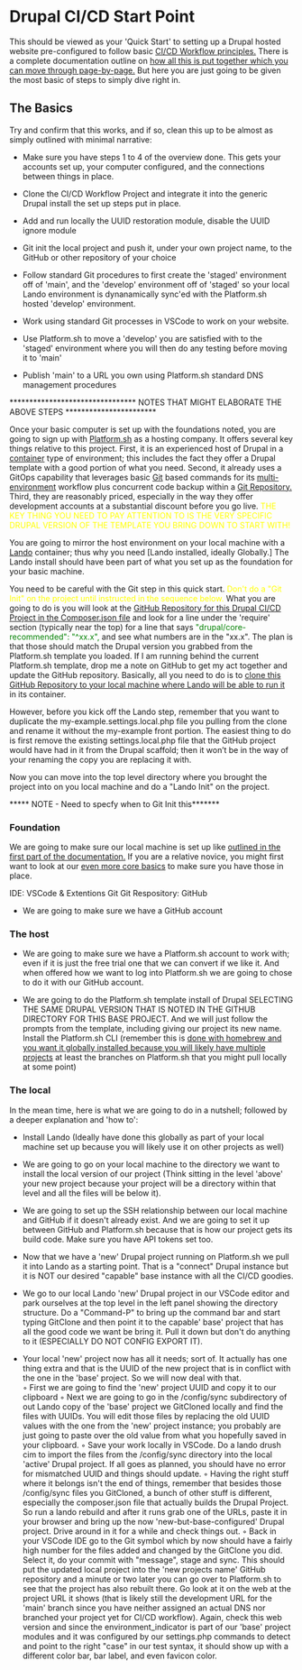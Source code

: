 
# Drupal CI/CD Start Point

This should be viewed as your 'Quick Start' to setting up a Drupal hosted website pre-configured to follow basic [CI/CD Workflow principles.](../book/drupalcicd.md#what-is-cicd)  There is a complete documentation outline on [how all this is put together which you can move through page-by-page.](cicdoverview.md)  But here you are just going to be given the most basic of steps to simply dive right in.

## The Basics

Try and confirm that this works, and if so, clean this up to be almost as simply outlined with minimal narrative:

- Make sure you have steps 1 to 4 of the overview done.  This gets your accounts set up, your computer configured, and the connections between things in place.

- Clone the CI/CD Workflow Project and integrate it into the generic Drupal install the set up steps put in place.

- Add and run locally the UUID restoration module, disable the UUID ignore module

- Git init the local project and push it, under your own project name, to the GitHub or other repository of your choice

- Follow standard Git procedures to first create the 'staged' environment off of 'main', and the 'develop' environment off of 'staged' so your local Lando environment is dynanamically sync'ed with the Platform.sh hosted 'develop' environment.

- Work using standard Git processes in VSCode to work on your website.

- Use Platform.sh to move a 'develop' you are satisfied with to the 'staged' environment where you will then do any testing before moving it to 'main'

- Publish 'main' to a URL you own using Platform.sh standard DNS management procedures



********************************  NOTES THAT MIGHT ELABORATE THE ABOVE STEPS  ***********************

Once your basic computer is set up with the foundations noted, you are going to sign up with [Platform.sh](https://platform.sh/) as a hosting company.  It offers several key things relative to this project.  First, it is an experienced host of Drupal in a [container](https://code.visualstudio.com/docs/devcontainers/containers) type of environment; this includes the fact they offer a Drupal template with a good portion of what you need.  Second, it already uses a GitOps capability that leverages basic [Git](../book/gitbasics.md) based commands for its [multi-environment](configatroot.md#drupal-environments) workflow plus concurrent code backup within a [Git Repository.](../book/gitbasics.md#git-repository)  Third, they are reasonably priced, especially in the way they offer development accounts at a substantial discount before you go live.  <font color=yellow> THE KEY THING YOU NEED TO PAY ATTENTION TO IS THE VERY SPECIFIC DRUPAL VERSION OF THE TEMPLATE YOU BRING DOWN TO START WITH!</font>

You are going to mirror the host environment on your local machine with a [Lando](../book/lando.html) container; thus why you need [Lando installed, ideally Globally.]  The Lando install should have been part of what you set up as the foundation for your basic machine.

You need to be careful with the Git step in this quick start.  <font color=yellow> Don't do a "Git Init" on the project until instructed in the sequence below.</font>  What you are going to do is you will look at the [GitHub Repository for this Drupal CI/CD Project in the Composer.json file](https://github.com/RightsandWrongsgit/initial-test-of-platform-ci-with-lando/blob/main/composer.json) and look for a line under the 'require' section (typically near the top) for a line that says <font color=green>  "drupal/core-recommended": "^xx.x", </font>  and see what numbers are in the "xx.x".  The plan is that those should match the Drupal version you grabbed from the Platform.sh template you loaded.  If I am running behind the current Platform.sh template, drop me a note on GitHub to get my act together and update the GitHub repository.  Basically, all you need to do is to [clone this GitHub Repository to your local machine where Lando will be able to run it](cloneandpull.md) in its container.

However, before you kick off the Lando step, remember that you want to duplicate the my-example.settings.local.php file you pulling from the clone and rename it without the my-example front portion. The easiest thing to do is first remove the existing settings.local.php file that the GitHub project would have had in it from the Drupal scaffold; then it won’t be in the way of your renaming the copy you are replacing it with.

Now you can move into the top level directory where you brought the project into on you local machine and do a "Lando Init" on the project.  

*****  NOTE -  Need to specfy when to Git Init this*******



### Foundation

We are going to make sure our local machine is set up like [outlined in the first part of the documentation.](prerequisites.md)  If you are a relative novice, you might first want to look at our [even more core basics](/book/Novice.md#setting-up-your-basic-system) to make sure you have those in place.

IDE: VSCode & Extentions
Git
Git Respository: GitHub
  - We are going to make sure we have a GitHub account



### The host
    
  - We are going to make sure we have a Platform.sh account to work with; even if it is just the free trial one that we can convert if we like it.  And when offered how we want to log into Platform.sh we are going to chose to do it with our GitHub account.

  - We are going to do the Platform.sh template install of Drupal SELECTING THE SAME DRUPAL VERSION THAT IS NOTED IN THE GITHUB DIRECTORY FOR THIS BASE PROJECT.  And we will just follow the prompts from the template, including giving our project its new name.  Install the Platform.sh CLI (remember this is [done with homebrew and you want it globally installed because you will likely have multiple projects](bringitlocal.md) at least the branches on Platform.sh that you might pull locally at some point)
        
### The local

In the mean time, here is what we are going to do in a nutshell; followed by a deeper explanation and 'how to':


  - Install Lando (Ideally have done this globally as part of your local machine set up because you will likely use it on other projects as well)

  - We are going to go on your local machine to the directory we want to install the local version of our project (Think sitting in the level 'above'  your new project because your project will be a directory within that level and all the files will be below it).  

  - We are going to set up the SSH relationship between our local machine and GitHub if it doesn't already exist.  And we are going to set it up between GitHub and Platform.sh because that is how our project gets its build code.  Make sure you have API tokens set too.

  - Now that we have a 'new' Drupal project running on Platform.sh we pull it into Lando as a starting point.   That is a "connect" Drupal instance but it is NOT our desired "capable" base instance with all the CI/CD goodies.

  - We go to our local Lando 'new' Drupal project in our VSCode editor and park ourselves at the top level in the left panel showing the directory structure.  Do a "Command-P" to bring up the command bar and start typing GitClone and then point it to the capable' base' project that has all the good code we want be bring it.  Pull it down but don't do anything to it (ESPECIALLY DO NOT CONFIG EXPORT IT).  

  - Your local 'new' project now has all it needs; sort of.  It actually has one thing extra and that is the UUID of the new project that is in conflict with the one in the 'base' project.  So we will now deal with that.  
        ◦ First we are going to find the 'new' project UUID and copy it to our clipboard
        ◦ Next we are going to go in the /config/sync subdirectory of out Lando copy of the 'base' project we GitCloned locally and find the files with UUIDs.  You will edit those files by replacing the old UUID values with the one from the 'new' project instance; you probably are just going to paste over the old value from what you hopefully saved in your clipboard.
        ◦ Save your work locally in VSCode.  Do a lando drush cim to import the files from the /config/sync directory into the local 'active' Drupal project.  If all goes as planned, you should have no error for mismatched UUID and things should update.
        ◦ Having the right stuff where it belongs isn't the end of things, remember that besides those /config/sync files you GitCloned, a bunch of other stuff is different, especially the composer.json file that actually builds the Drupal Project.  So run a lando rebuild and after it runs grab one of the URLs, paste it in your browser and bring up the now 'new-but-base-configured' Drupal project.  Drive around in it for a while and check things out. 
        ◦ Back in your VSCode IDE go to the Git symbol which by now should have a fairly high number for the files added and changed by the GitClone you did.  Select it, do your commit with "message", stage and sync.  This should put the updated local project into the 'new projects name' GitHub repository and a minute or two later you can go over to Platform.sh to see that the project has also rebuilt there.  Go look at it on the web at the project URL it shows (that is likely still the development URL for the 'main' branch since you have neither assigned an actual DNS nor branched your project yet for CI/CD workflow).  Again, check this web version and since the environment_indicator is part of our 'base' project modules and it was configured by our settings.php commands to detect and point to the right "case" in our test syntax, it should show up with a different color bar, bar label, and even favicon color. 
